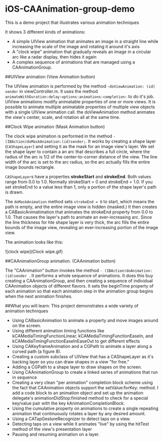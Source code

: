 iOS-CAAnimation-group-demo
==========================

This is a demo project that illustrates various animation techniques

It shows 3 different kinds of animations:

* A simple UIView animation that animates an image in a straight line while increasing the scale of the image and rotating it around it's axis
* A "clock wipe" animation that gradually reveals an image in a circular arc like a radar display, then hides it again
* A complex sequence of animations that are managed using a CAAnimationGroup.


##UIVIew animation (View Animation button)

The UIView animation is performed by the method `-doViewAnimation: (id) sender` in viewController.m. It uses the method `animateWithDuration:delay:options:animations:completion:` to do it's job. UIView animations modify animatable properties of one or more views. It is possible to animate mutliple animatable properties of multiple view objects with a single UIView animation call. the doViewAnimation method animates the view's center, scale, and rotation all at the same time. 

##Clock Wipe animation (Mask Animation button)

The clock wipe animation is performed in the method `- (IBAction)doMaskAnimation:(id)sender;`. It works by creating a shape layer (`CAShapeLayer`) and setting it as the mask for an image view's layer. We set the shape layer to contain a an arc that describes a full circle, where the radius of the arc is 1/2 of the center-to-corner distance of the view. The line width of the arc is set to the arc radius, so the arc actually fills the entire image bounds rectangle. 

`CAShapeLayer`s have a properties **strokeStart** and **strokeEnd**. Both values range from 0.0 to 1.0. Normally strokeStart = 0 and strokeEnd = 1.0. If you set strokeEnd to a value less than 1, only a portion of the shape layer's path is drawn.

The `doMaskAnimation` method sets `strokeEnd = 0` to start, which means the path is empty, and the entire image view is hidden (masked.) It then creates a CABasicAnimatimation that animates the strokeEnd property from 0.0 to 1.0. That causes the layer's path to animate an ever-increasing arc. Since the line thickness for hte shape layer is very thick, the arc fills the entire bounds of the image view, revealing an ever-increasing portion of the image view.

The animation looks like this:

![clock wipe](Clock wipe.gif)


##CAAnimationGroup animation. (CAAnimation button)

The "CAAnimation" button invokes the method `- (IBAction)doAnimation:(id)sender `. It performs a whole sequence of animations. It does this buy creating a CAAnimationGroup, and then creating a sequence of individual CAAnimation objects of different flavors. It sets the beginTime property of each animation so that each animation step in the animation group begins when the next animation finishes. 




##What you will learn:
This project demonstrates a wide variety of animation techniques

  * Using CABasicAnimation to animate a property and move images around on the screen.
  * Using different animation timing functions like kCAMediaTimingFunctionLinear, kCAMediaTimingFunctionEaseIn, and  kCAMediaTimingFunctionEaseInEaseOut to get different effects
  * Using CAKeyframeAnimation and a CGPath to animate a layer along a curved path (a figure 8).
  * Creating a custom subclass of UIView that has a CAShapeLayer as it's backing layer so you can draw shapes in a view "for free."
  * Adding a CGPath to a shape layer to draw shapes on the screen.
  * Using CAAnimationGroup to create a linked series of animations that run in sequence
  * Creating a very clean "per animation" completion block scheme using the fact that CAAnimation objects support the setValue:forKey: method. I add a code block to an animation object and set up the animation delegate's animationDidStop:finished method to check for a special key/value pair with the key kAnimationCompletionBlock.
  * Using the cumulative property on animations to create a single repeating animation that continuously rotates a layer by any desired amount.
  * Using a CATapGestureRecognizer to detect taps on a view.
  * Detecting taps on a view while it animates "live" by using the hitTest method of the view's presentation layer
  * Pausing and resuming animation on a layer.



